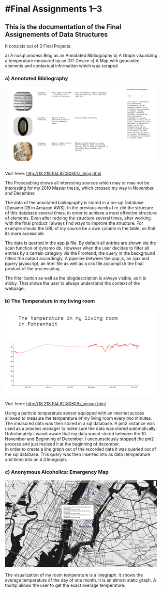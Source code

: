 #Final Assignments 1–3
==========================

## This is the documentation of the Final Assignements of Data Structures

It consists out of 3 Final Projects:

a) A nosql process Blog as an Annotated Bibliography
b) A Graph visualizing a temperature measured by an IOT Device
c) A Map with geocoded elements and contextual information which was scraped 



### a) Annotated Bibliography 
![alt text](./a_finalblog.png)

Visit here: http://18.218.104.82:8080/a_blog.html



The Processblog shows all interesting sources which may or may not be interesting for my 2019 Master thesis, which crossed my way in November and December. 
 

The data of the annotated bibliography is stored in a no-sql Database (Dynamo DB in Amazon AWS). 
In the previous weeks I re-did the structure of this database several times, in order to achieve a most effective structure of elements.
Even after redoing the structure several times, after working with the final product I always find ways to improve the structure. 
For example should the URL of my source be a own column in the table, so that its more accessible.

The data is queried in the app.js file. By default all entries are shown via the scan function of dynamo db. 
However when the user decides to filter all entries by a certain category via the Frontend, the query in the background filters the output accordingly. 
A pipeline between the app.js, an ajax and jquery javascript, an html file as well as a css file accomplish the final product of the processblog.

The filter button as well as the blogdescription is always visible, as it is sticky. That allows the user to always understand the context of the webpage.







### b) The Temperature in my living room
![alt text](./b_finaltempsens.png)

Visit here: http://18.218.104.82:8080/b_sensor.html

Using a particle temperature sensor equipped with an internet access allowed to measure the temperature of my living room every two minutes. 
The measured data was then stored in a sql database. A pm2 instance was used as a process manager to make sure the data was stored automatically.
Unfortanately I wasnt aware that my data wasnt stored between the 10 November and Beginning of December. I uncounsciously stopped the pm2 process 
and just realized it at the beginning of december.\
In order to create a line graph out of the recorded data it was  queried out of the sql database.
This query was then inserted into as data (temperature and time) into an d.3 linegraph.




### c) Anonymous Alcoholics: Emergency Map
![alt text](./c_finalmap.png)

The visualization of my room temperature is a linegraph. It shows the average temperature of the day of one month. It is an almost static graph. A tooltip allows the user to get the exact average temperature.